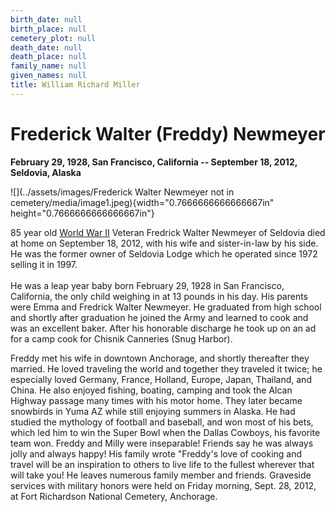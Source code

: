 ```yaml
---
birth_date: null
birth_place: null
cemetery_plot: null
death_date: null
death_place: null
family_name: null
given_names: null
title: William Richard Miller
---
```


# Frederick Walter (Freddy) Newmeyer

**February 29, 1928, San Francisco, California -- September 18, 2012,
Seldovia, Alaska**

![](../assets/images/Frederick Walter Newmeyer not in cemetery/media/image1.jpeg){width="0.7666666666666667in"
height="0.7666666666666667in"}

85 year old [World War
II](http://www.legacy.com/memorial-sites/ww2/?personid=160229166&affiliateID=1898)
Veteran Fredrick Walter Newmeyer of Seldovia died at home on September
18, 2012, with his wife and sister-in-law by his side. He was the former
owner of Seldovia Lodge which he operated since 1972 selling it in
1997.\
\
He was a leap year baby born February 29, 1928 in San Francisco,
California, the only child weighing in at 13 pounds in his day. His
parents were Emma and Fredrick Walter Newmeyer. He graduated from high
school and shortly after graduation he joined the Army and learned to
cook and was an excellent baker. After his honorable discharge he took
up on an ad for a camp cook for Chisnik Canneries (Snug Harbor).

Freddy met his wife in downtown Anchorage, and shortly thereafter they
married. He loved traveling the world and together they traveled it
twice; he especially loved Germany, France, Holland, Europe, Japan,
Thailand, and China. He also enjoyed fishing, boating, camping and took
the Alcan Highway passage many times with his motor home. They later
became snowbirds in Yuma AZ while still enjoying summers in Alaska. He
had studied the mythology of football and baseball, and won most of his
bets, which led him to win the Super Bowl when the Dallas Cowboys, his
favorite team won. Freddy and Milly were inseparable! Friends say he was
always jolly and always happy! His family wrote \"Freddy\'s love of
cooking and travel will be an inspiration to others to live life to the
fullest wherever that will take you! He leaves numerous family member
and friends. Graveside services with military honors were held on Friday
morning, Sept. 28, 2012, at Fort Richardson National Cemetery,
Anchorage.
